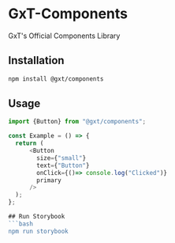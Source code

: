 # GxT-Components
GxT's Official Components Library

## Installation
```bash
npm install @gxt/components
```

## Usage
```javascript
import {Button} from "@gxt/components";

const Example = () => {
  return (
      <Button
        size={"small"}
        text={"Button"}
        onClick={()=> console.log("Clicked")}
        primary
      />
  );
};

## Run Storybook
```bash
npm run storybook
```
